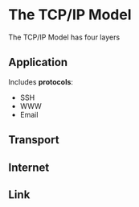 # The TCP/IP Model

The TCP/IP Model has four layers

## Application

Includes **protocols**:

- SSH
- WWW
- Email

## Transport

## Internet

## Link
